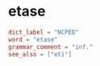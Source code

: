 # etase

``` toml
dict_label = "NCPED"
word = "etase"
grammar_comment = "inf."
see_also = ["eti"]
```

